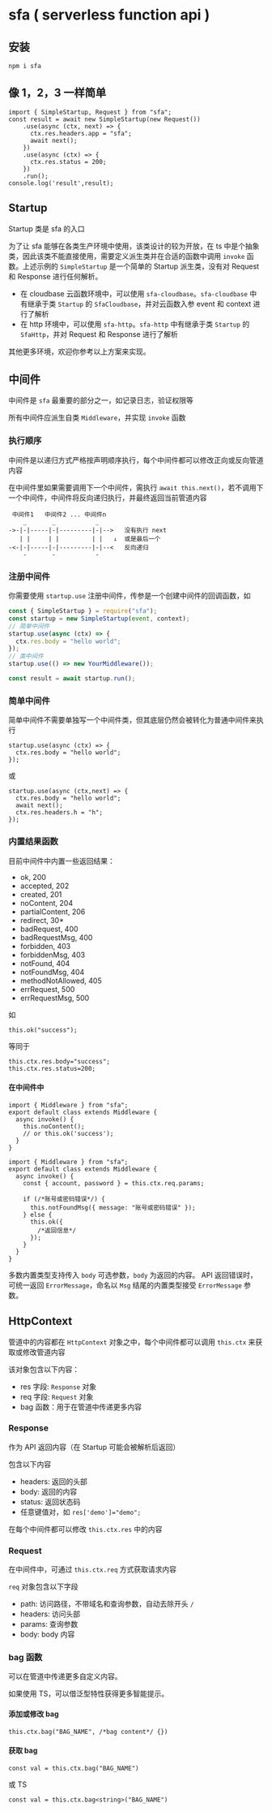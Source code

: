 # sfa ( serverless function api )

## 安装

```
npm i sfa
```

## 像 1，2，3 一样简单

```JS
import { SimpleStartup, Request } from "sfa";
const result = await new SimpleStartup(new Request())
    .use(async (ctx, next) => {
      ctx.res.headers.app = "sfa";
      await next();
    })
    .use(async (ctx) => {
      ctx.res.status = 200;
    })
    .run();
console.log('result',result);
```

## Startup

Startup 类是 sfa 的入口

为了让 sfa 能够在各类生产环境中使用，该类设计的较为开放，在 ts 中是个抽象类，因此该类不能直接使用，需要定义派生类并在合适的函数中调用 `invoke` 函数。上述示例的 `SimpleStartup` 是一个简单的 Startup 派生类，没有对 Request 和 Response 进行任何解析。

- 在 cloudbase 云函数环境中，可以使用 `sfa-cloudbase`。`sfa-cloudbase` 中有继承于类 `Startup` 的 `SfaCloudbase`，并对云函数入参 event 和 context 进行了解析
- 在 http 环境中，可以使用 `sfa-http`。`sfa-http` 中有继承于类 `Startup` 的 `SfaHttp`，并对 Request 和 Response 进行了解析

其他更多环境，欢迎你参考以上方案来实现。

## 中间件

中间件是 `sfa` 最重要的部分之一，如记录日志，验证权限等

所有中间件应派生自类 `Middleware`，并实现 `invoke` 函数

### 执行顺序

中间件是以递归方式严格按声明顺序执行，每个中间件都可以修改正向或反向管道内容

在中间件里如果需要调用下一个中间件，需执行 `await this.next()`，若不调用下一个中间件，中间件将反向递归执行，并最终返回当前管道内容

```
 中间件1   中间件2 ... 中间件n
    _       _           _
->-|-|-----|-|---------|-|-->   没有执行 next
   | |     | |         | |   ↓  或是最后一个
-<-|-|-----|-|---------|-|--<   反向递归
    -       -           -
```

### 注册中间件

你需要使用 `startup.use` 注册中间件，传参是一个创建中间件的回调函数，如

```js
const { SimpleStartup } = require("sfa");
const startup = new SimpleStartup(event, context);
// 简单中间件
startup.use(async (ctx) => {
  ctx.res.body = "hello world";
});
// 类中间件
startup.use(() => new YourMiddleware());

const result = await startup.run();
```

### 简单中间件

简单中间件不需要单独写一个中间件类，但其底层仍然会被转化为普通中间件来执行

```JS
startup.use(async (ctx) => {
  ctx.res.body = "hello world";
});
```

或

```JS
startup.use(async (ctx,next) => {
  ctx.res.body = "hello world";
  await next();
  ctx.res.headers.h = "h";
});
```

### 内置结果函数

目前中间件中内置一些返回结果：

- ok, 200
- accepted, 202
- created, 201
- noContent, 204
- partialContent, 206
- redirect, 30\*
- badRequest, 400
- badRequestMsg, 400
- forbidden, 403
- forbiddenMsg, 403
- notFound, 404
- notFoundMsg, 404
- methodNotAllowed, 405
- errRequest, 500
- errRequestMsg, 500

如

```TS
this.ok("success");
```

等同于

```TS
this.ctx.res.body="success";
this.ctx.res.status=200;
```

#### 在中间件中

```JS
import { Middleware } from "sfa";
export default class extends Middleware {
  async invoke() {
    this.noContent();
    // or this.ok('success');
  }
}
```

```JS
import { Middleware } from "sfa";
export default class extends Middleware {
  async invoke() {
    const { account, password } = this.ctx.req.params;

    if (/*账号或密码错误*/) {
      this.notFoundMsg({ message: "账号或密码错误" });
    } else {
      this.ok({
        /*返回信息*/
      });
    }
  }
}
```

多数内置类型支持传入 `body` 可选参数，`body` 为返回的内容。
API 返回错误时，可统一返回 `ErrorMessage`，命名以 `Msg` 结尾的内置类型接受 `ErrorMessage` 参数。

## HttpContext

管道中的内容都在 `HttpContext` 对象之中，每个中间件都可以调用 `this.ctx` 来获取或修改管道内容

该对象包含以下内容：

- res 字段: `Response` 对象
- req 字段: `Request` 对象
- bag 函数：用于在管道中传递更多内容

### Response

作为 API 返回内容（在 Startup 可能会被解析后返回）

包含以下内容

- headers: 返回的头部
- body: 返回的内容
- status: 返回状态码
- 任意键值对，如 `res['demo']="demo";`

在每个中间件都可以修改 `this.ctx.res` 中的内容

### Request

在中间件中，可通过 `this.ctx.req` 方式获取请求内容

`req` 对象包含以下字段

- path: 访问路径，不带域名和查询参数，自动去除开头 `/`
- headers: 访问头部
- params: 查询参数
- body: body 内容

### bag 函数

可以在管道中传递更多自定义内容。

如果使用 TS，可以借泛型特性获得更多智能提示。

#### 添加或修改 bag

```JS
this.ctx.bag("BAG_NAME", /*bag content*/ {})
```

#### 获取 bag

```JS
const val = this.ctx.bag("BAG_NAME")
```

或 TS

```TS
const val = this.ctx.bag<string>("BAG_NAME")
```

